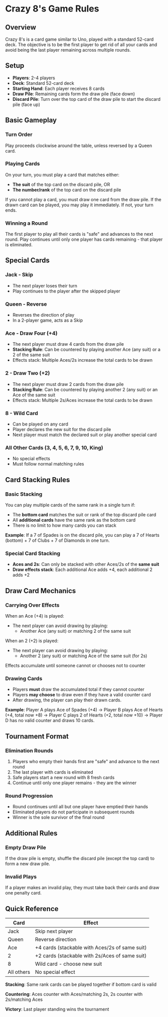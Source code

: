 # Crazy 8's Game Rules

## Overview
Crazy 8's is a card game similar to Uno, played with a standard 52-card deck. The objective is to be the first player to get rid of all your cards and avoid being the last player remaining across multiple rounds.

## Setup
- **Players**: 2-4 players
- **Deck**: Standard 52-card deck
- **Starting Hand**: Each player receives 8 cards
- **Draw Pile**: Remaining cards form the draw pile (face down)
- **Discard Pile**: Turn over the top card of the draw pile to start the discard pile (face up)

## Basic Gameplay

### Turn Order
Play proceeds clockwise around the table, unless reversed by a Queen card.

### Playing Cards
On your turn, you must play a card that matches either:
- **The suit** of the top card on the discard pile, OR
- **The number/rank** of the top card on the discard pile

If you cannot play a card, you must draw one card from the draw pile. If the drawn card can be played, you may play it immediately. If not, your turn ends.

### Winning a Round
The first player to play all their cards is "safe" and advances to the next round. Play continues until only one player has cards remaining - that player is eliminated.

## Special Cards

### Jack - Skip
- The next player loses their turn
- Play continues to the player after the skipped player

### Queen - Reverse
- Reverses the direction of play
- In a 2-player game, acts as a Skip

### Ace - Draw Four (+4)
- The next player must draw 4 cards from the draw pile
- **Stacking Rule**: Can be countered by playing another Ace (any suit) or a 2 of the same suit
- Effects stack: Multiple Aces/2s increase the total cards to be drawn

### 2 - Draw Two (+2)
- The next player must draw 2 cards from the draw pile
- **Stacking Rule**: Can be countered by playing another 2 (any suit) or an Ace of the same suit
- Effects stack: Multiple 2s/Aces increase the total cards to be drawn

### 8 - Wild Card
- Can be played on any card
- Player declares the new suit for the discard pile
- Next player must match the declared suit or play another special card

### All Other Cards (3, 4, 5, 6, 7, 9, 10, King)
- No special effects
- Must follow normal matching rules

## Card Stacking Rules

### Basic Stacking
You can play multiple cards of the same rank in a single turn if:
- The **bottom card** matches the suit or rank of the top discard pile card
- All **additional cards** have the same rank as the bottom card
- There is no limit to how many cards you can stack

**Example**: If a 7 of Spades is on the discard pile, you can play a 7 of Hearts (bottom) + 7 of Clubs + 7 of Diamonds in one turn.

### Special Card Stacking
- **Aces and 2s**: Can only be stacked with other Aces/2s of the **same suit**
- **Draw effects stack**: Each additional Ace adds +4, each additional 2 adds +2

## Draw Card Mechanics

### Carrying Over Effects
When an Ace (+4) is played:
- The next player can avoid drawing by playing:
  - Another Ace (any suit) or matching 2 of the same suit

When an 2 (+2) is played:
- The next player can avoid drawing by playing:
  - Another 2 (any suit) or matching Ace of the same suit (for 2s)

Effects accumulate until someone cannot or chooses not to counter

### Drawing Cards
- Players **must** draw the accumulated total if they cannot counter
- Players **may choose** to draw even if they have a valid counter card
- After drawing, the player can play their drawn cards. 

**Example**: Player A plays Ace of Spades (+4) → Player B plays Ace of Hearts (+4, total now +8) → Player C plays 2 of Hearts (+2, total now +10) → Player D has no valid counter and draws 10 cards.

## Tournament Format

### Elimination Rounds
1. Players who empty their hands first are "safe" and advance to the next round
2. The last player with cards is eliminated
3. Safe players start a new round with 8 fresh cards
4. Continue until only one player remains - they are the winner

### Round Progression
- Round continues until all but one player have emptied their hands
- Eliminated players do not participate in subsequent rounds
- Winner is the sole survivor of the final round

## Additional Rules

### Empty Draw Pile
If the draw pile is empty, shuffle the discard pile (except the top card) to form a new draw pile.

### Invalid Plays
If a player makes an invalid play, they must take back their cards and draw one penalty card.

## Quick Reference

| Card | Effect |
|------|--------|
| Jack | Skip next player |
| Queen | Reverse direction |
| Ace | +4 cards (stackable with Aces/2s of same suit) |
| 2 | +2 cards (stackable with 2s/Aces of same suit) |
| 8 | Wild card - choose new suit |
| All others | No special effect |

**Stacking**: Same rank cards can be played together if bottom card is valid

**Countering**: Aces counter with Aces/matching 2s, 2s counter with 2s/matching Aces

**Victory**: Last player standing wins the tournament